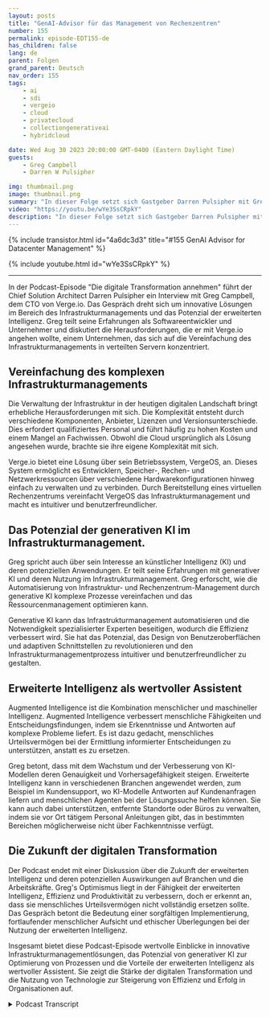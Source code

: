 ```yaml
---
layout: posts
title: "GenAI-Advisor für das Management von Rechenzentren"
number: 155
permalink: episode-EDT155-de
has_children: false
lang: de
parent: Folgen
grand_parent: Deutsch
nav_order: 155
tags:
    - ai
    - sdi
    - vergeio
    - cloud
    - privatecloud
    - collectiongenerativeai
    - hybridcloud

date: Wed Aug 30 2023 20:00:00 GMT-0400 (Eastern Daylight Time)
guests:
    - Greg Campbell
    - Darren W Pulsipher

img: thumbnail.png
image: thumbnail.png
summary: "In dieser Folge setzt sich Gastgeber Darren Pulsipher mit Greg Campbell, dem CTO von Verge.io, zusammen, um die aufregende Schnittstelle von KI und Infrastrukturmanagement zu besprechen. Greg, ein Softwareentwickler und Unternehmer, teilt seine Reise bei der Erstellung von Verge.io, um die Komplexität des Infrastruktur-Zusammennähens und -Managements anzugehen."
video: "https://youtu.be/wYe3SsCRpkY"
description: "In dieser Folge setzt sich Gastgeber Darren Pulsipher mit Greg Campbell, dem CTO von Verge.io, zusammen, um die aufregende Schnittstelle von KI und Infrastrukturmanagement zu besprechen. Greg, ein Softwareentwickler und Unternehmer, teilt seine Reise bei der Erstellung von Verge.io, um die Komplexität des Infrastruktur-Zusammennähens und -Managements anzugehen."
---
```


<div>
{% include transistor.html id="4a6dc3d3" title="#155 GenAI Advisor for Datacenter Management" %}

{% include youtube.html id="wYe3SsCRpkY" %}
</div>

---

In der Podcast-Episode "Die digitale Transformation annehmen" führt der Chief Solution Architect Darren Pulsipher ein Interview mit Greg Campbell, dem CTO von Verge.io. Das Gespräch dreht sich um innovative Lösungen im Bereich des Infrastrukturmanagements und das Potenzial der erweiterten Intelligenz. Greg teilt seine Erfahrungen als Softwareentwickler und Unternehmer und diskutiert die Herausforderungen, die er mit Verge.io angehen wollte, einem Unternehmen, das sich auf die Vereinfachung des Infrastrukturmanagements in verteilten Servern konzentriert.

## Vereinfachung des komplexen Infrastrukturmanagements

Die Verwaltung der Infrastruktur in der heutigen digitalen Landschaft bringt erhebliche Herausforderungen mit sich. Die Komplexität entsteht durch verschiedene Komponenten, Anbieter, Lizenzen und Versionsunterschiede. Dies erfordert qualifiziertes Personal und führt häufig zu hohen Kosten und einem Mangel an Fachwissen. Obwohl die Cloud ursprünglich als Lösung angesehen wurde, brachte sie ihre eigene Komplexität mit sich.

Verge.io bietet eine Lösung über sein Betriebssystem, VergeOS, an. Dieses System ermöglicht es Entwicklern, Speicher-, Rechen- und Netzwerkressourcen über verschiedene Hardwarekonfigurationen hinweg einfach zu verwalten und zu verbinden. Durch Bereitstellung eines virtuellen Rechenzentrums vereinfacht VergeOS das Infrastrukturmanagement und macht es intuitiver und benutzerfreundlicher.

## Das Potenzial der generativen KI im Infrastrukturmanagement.

Greg spricht auch über sein Interesse an künstlicher Intelligenz (KI) und deren potenziellen Anwendungen. Er teilt seine Erfahrungen mit generativer KI und deren Nutzung im Infrastrukturmanagement. Greg erforscht, wie die Automatisierung von Infrastruktur- und Rechenzentrum-Management durch generative KI komplexe Prozesse vereinfachen und das Ressourcenmanagement optimieren kann.

Generative KI kann das Infrastrukturmanagement automatisieren und die Notwendigkeit spezialisierter Experten beseitigen, wodurch die Effizienz verbessert wird. Sie hat das Potenzial, das Design von Benutzeroberflächen und adaptiven Schnittstellen zu revolutionieren und den Infrastrukturmanagementprozess intuitiver und benutzerfreundlicher zu gestalten.

## Erweiterte Intelligenz als wertvoller Assistent

Augmented Intelligence ist die Kombination menschlicher und maschineller Intelligenz. Augmented Intelligence verbessert menschliche Fähigkeiten und Entscheidungsfindungen, indem sie Erkenntnisse und Antworten auf komplexe Probleme liefert. Es ist dazu gedacht, menschliches Urteilsvermögen bei der Ermittlung informierter Entscheidungen zu unterstützen, anstatt es zu ersetzen.

Greg betont, dass mit dem Wachstum und der Verbesserung von KI-Modellen deren Genauigkeit und Vorhersagefähigkeit steigen. Erweiterte Intelligenz kann in verschiedenen Branchen angewendet werden, zum Beispiel im Kundensupport, wo KI-Modelle Antworten auf Kundenanfragen liefern und menschlichen Agenten bei der Lösungssuche helfen können. Sie kann auch dabei unterstützen, entfernte Standorte oder Büros zu verwalten, indem sie vor Ort tätigem Personal Anleitungen gibt, das in bestimmten Bereichen möglicherweise nicht über Fachkenntnisse verfügt.

## Die Zukunft der digitalen Transformation

Der Podcast endet mit einer Diskussion über die Zukunft der erweiterten Intelligenz und deren potenziellen Auswirkungen auf Branchen und die Arbeitskräfte. Greg's Optimismus liegt in der Fähigkeit der erweiterten Intelligenz, Effizienz und Produktivität zu verbessern, doch er erkennt an, dass sie menschliches Urteilsvermögen nicht vollständig ersetzen sollte. Das Gespräch betont die Bedeutung einer sorgfältigen Implementierung, fortlaufender menschlicher Aufsicht und ethischer Überlegungen bei der Nutzung der erweiterten Intelligenz.

Insgesamt bietet diese Podcast-Episode wertvolle Einblicke in innovative Infrastrukturmanagementlösungen, das Potenzial von generativer KI zur Optimierung von Prozessen und die Vorteile der erweiterten Intelligenz als wertvoller Assistent. Sie zeigt die Stärke der digitalen Transformation und die Nutzung von Technologie zur Steigerung von Effizienz und Erfolg in Organisationen auf.



<details>
<summary> Podcast Transcript </summary>

<p></p>

</details>
